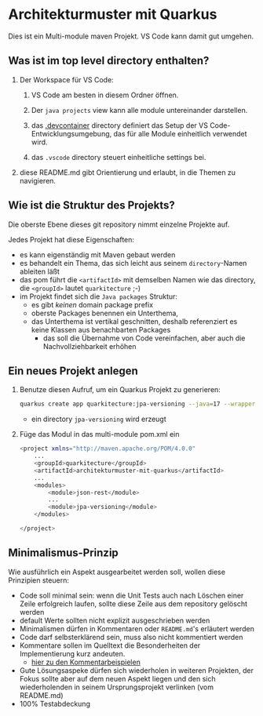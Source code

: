 # Architekturmuster mit Quarkus

Dies ist ein Multi-module maven Projekt.
VS Code kann damit gut umgehen.

## Was ist im top level directory enthalten?

1. Der Workspace für VS Code:

   1. VS Code am besten in diesem Ordner öffnen.

   1. Der `java projects` view kann alle module untereinander darstellen.

   1. das [.devcontainer](.devcontainer) directory definiert das Setup der VS Code-Entwicklungsumgebung, das für alle Module einheitlich verwendet wird.

   1. das `.vscode` directory steuert einheitliche settings bei.

1. diese README.md gibt Orientierung und erlaubt, in die Themen zu navigieren.

## Wie ist die Struktur des Projekts?

Die oberste Ebene dieses git repository nimmt einzelne Projekte auf.

Jedes Projekt hat diese Eigenschaften:

* es kann eigenständig mit Maven gebaut werden
* es behandelt ein Thema, das sich leicht aus seinem `directory`-Namen ableiten läßt
* das pom führt die `<artifactId>` mit demselben Namen wie das directory, die `<groupId>` lautet `quarkitecture` ;-)
* im Projekt findet sich die `Java packages` Struktur:
  * es gibt *keinen* domain package prefix
  * oberste Packages benennen ein Unterthema,
  * das Unterthema ist vertikal geschnitten, deshalb referenziert es keine Klassen aus benachbarten Packages
    * das soll die Übernahme von Code vereinfachen, aber auch die Nachvollziehbarkeit erhöhen

## Ein neues Projekt anlegen

1. Benutze diesen Aufruf, um ein Quarkus Projekt zu generieren:

    ```bash
    quarkus create app quarkitecture:jpa-versioning --java=17 --wrapper
    ```

    * ein directory `jpa-versioning` wird erzeugt

1. Füge das Modul in das multi-module pom.xml ein

    ```bash
    <project xmlns="http://maven.apache.org/POM/4.0.0"
        ...
        <groupId>quarkitecture</groupId>
        <artifactId>architekturmuster-mit-quarkus</artifactId>
        ...
        <modules>
            <module>json-rest</module>
            ...
            <module>jpa-versioning</module>
        </modules>

    </project>
    ```

## Minimalismus-Prinzip

Wie ausführlich ein Aspekt ausgearbeitet werden soll, wollen diese Prinzipien steuern:

* Code soll minimal sein: wenn die Unit Tests auch nach Löschen einer Zeile erfolgreich laufen, sollte diese Zeile aus dem repository gelöscht werden
* default Werte sollten nicht explizit ausgeschrieben werden
* Minimalismen dürfen in Kommentaren oder `README.md`'s erläutert werden
* Code darf selbsterklärend sein, muss also nicht kommentiert werden
* Kommentare sollen im Quelltext die Besonderheiten der Implementierung kurz andeuten.
  * [hier zu den Kommentarbeispielen](./json-rest/src/main/java/json_payload_ohne_bean_binding/body/BodyResource.java)
* Gute Lösungsaspeke dürfen sich wiederholen in weiteren Projekten, der Fokus sollte aber auf dem neuen Aspekt liegen und den sich wiederholenden in seinem Ursprungsprojekt verlinken (vom README.md)
* 100% Testabdeckung
